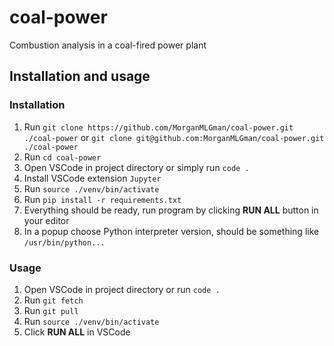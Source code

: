 # coal-power
Combustion analysis in a coal-fired power plant

## Installation and usage
### Installation
1. Run `git clone https://github.com/MorganMLGman/coal-power.git ./coal-power` or `git clone git@github.com:MorganMLGman/coal-power.git ./coal-power`
2. Run `cd coal-power`
3. Open VSCode in project directory or simply run `code .`
4. Install VSCode extension `Jupyter`
5. Run `source ./venv/bin/activate`
6. Run `pip install -r requirements.txt`
7. Everything should be ready, run program by clicking **RUN ALL** button in your editor
8. In a popup choose Python interpreter version, should be something like `/usr/bin/python...`

### Usage
1. Open VSCode in project directory or run `code .`
2. Run `git fetch`
3. Run `git pull`
4. Run `source ./venv/bin/activate`
5. Click **RUN ALL** in VSCode 
